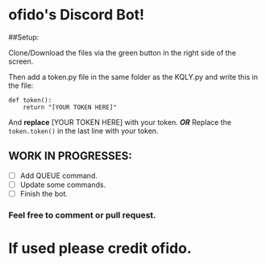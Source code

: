 # ofido's Discord Bot!

##Setup:

Clone/Download the files via the green button in the right side of the screen.

Then add a token.py file in the same folder as the KQLY.py and write this in the file:
```
def token():
    return "[YOUR TOKEN HERE]"
```
And **replace** [YOUR TOKEN HERE] with your token.
**_OR_**
Replace the `token.token()` in the last line with your token.

## WORK IN PROGRESSES:

- [ ] Add QUEUE command.
- [ ] Update some commands.
- [ ] Finish the bot.

### Feel free to comment or pull request.

# If used please credit ofido.